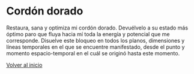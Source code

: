 # Cordón dorado
Restaura, sana y optimiza mi cordón dorado. Devuélvelo a su estado más óptimo paro que fluya hacia mí toda la energía y potencial que me corresponde. Disuelve este bloqueo en todos los planos, dimensiones y líneas temporales en el que se encuentre manifestado, desde el punto y momento espacio-temporal en el cuál se originó hasta este momento.

[Volver al inicio](../readme.md)
